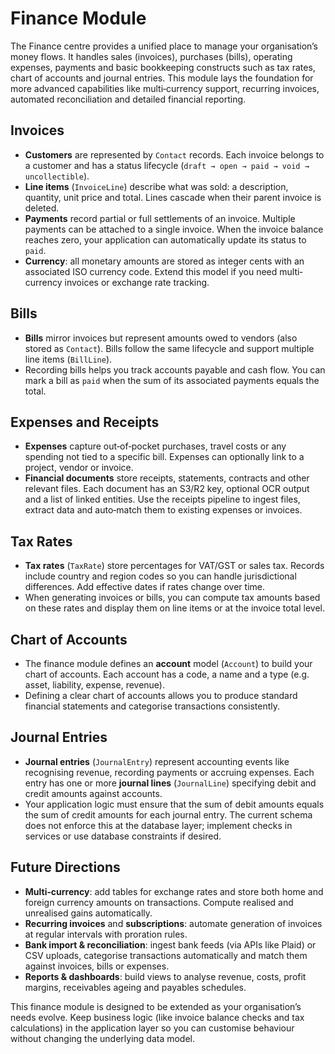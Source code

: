 # Finance Module

The Finance centre provides a unified place to manage your organisation’s money
flows. It handles sales (invoices), purchases (bills), operating expenses,
payments and basic bookkeeping constructs such as tax rates, chart of
accounts and journal entries. This module lays the foundation for more
advanced capabilities like multi‑currency support, recurring invoices,
automated reconciliation and detailed financial reporting.

## Invoices

- **Customers** are represented by `Contact` records. Each invoice belongs to
  a customer and has a status lifecycle (`draft → open → paid → void →
  uncollectible`).
- **Line items** (`InvoiceLine`) describe what was sold: a description,
  quantity, unit price and total. Lines cascade when their parent invoice
  is deleted.
- **Payments** record partial or full settlements of an invoice. Multiple
  payments can be attached to a single invoice. When the invoice balance
  reaches zero, your application can automatically update its status to
  `paid`.
- **Currency**: all monetary amounts are stored as integer cents with an
  associated ISO currency code. Extend this model if you need multi‑
  currency invoices or exchange rate tracking.

## Bills

- **Bills** mirror invoices but represent amounts owed to vendors (also
  stored as `Contact`). Bills follow the same lifecycle and support
  multiple line items (`BillLine`).
- Recording bills helps you track accounts payable and cash flow. You can
  mark a bill as `paid` when the sum of its associated payments equals
  the total.

## Expenses and Receipts

- **Expenses** capture out‑of‑pocket purchases, travel costs or any
  spending not tied to a specific bill. Expenses can optionally link to
  a project, vendor or invoice.
- **Financial documents** store receipts, statements, contracts and other
  relevant files. Each document has an S3/R2 key, optional OCR output and a
  list of linked entities. Use the receipts pipeline to ingest files,
  extract data and auto‑match them to existing expenses or invoices.

## Tax Rates

- **Tax rates** (`TaxRate`) store percentages for VAT/GST or sales tax.
  Records include country and region codes so you can handle jurisdictional
  differences. Add effective dates if rates change over time.
- When generating invoices or bills, you can compute tax amounts based on
  these rates and display them on line items or at the invoice total level.

## Chart of Accounts

- The finance module defines an **account** model (`Account`) to build
  your chart of accounts. Each account has a code, a name and a type
  (e.g. asset, liability, expense, revenue).
- Defining a clear chart of accounts allows you to produce standard
  financial statements and categorise transactions consistently.

## Journal Entries

- **Journal entries** (`JournalEntry`) represent accounting events like
  recognising revenue, recording payments or accruing expenses. Each entry
  has one or more **journal lines** (`JournalLine`) specifying debit and
  credit amounts against accounts.
- Your application logic must ensure that the sum of debit amounts
  equals the sum of credit amounts for each journal entry. The current
  schema does not enforce this at the database layer; implement checks in
  services or use database constraints if desired.

## Future Directions

- **Multi‑currency**: add tables for exchange rates and store both home and
  foreign currency amounts on transactions. Compute realised and unrealised
  gains automatically.
- **Recurring invoices** and **subscriptions**: automate generation of
  invoices at regular intervals with proration rules.
- **Bank import & reconciliation**: ingest bank feeds (via APIs like Plaid)
  or CSV uploads, categorise transactions automatically and match them
  against invoices, bills or expenses.
- **Reports & dashboards**: build views to analyse revenue, costs, profit
  margins, receivables ageing and payables schedules.

This finance module is designed to be extended as your organisation’s
needs evolve. Keep business logic (like invoice balance checks and tax
calculations) in the application layer so you can customise behaviour
without changing the underlying data model.